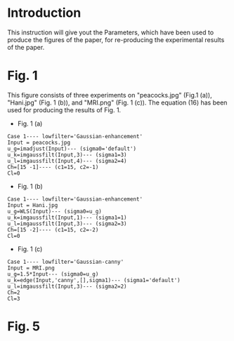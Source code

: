 # Introduction

This instruction will give yout the Parameters, which have been used to produce the figures of the paper, for re-producing the experimental results of the paper.

# Fig. 1
This figure consists of three experiments on "peacocks.jpg" (Fig.1 (a)), "Hani.jpg" (Fig. 1 (b)), and "MRI.png" (Fig. 1 (c)). The equation (16) has been used for producing the results of Fig. 1.
- Fig. 1 (a)
```
Case 1---- lowfilter='Gaussian-enhancement'
Input = peacocks.jpg
u_g=imadjust(Input)--- (sigma0='default')
u_k=imgaussfilt(Input,3)--- (sigma1=3)
u_l=imgaussfilt(Input,4)--- (sigma2=4)
Ch=[15 -1]---- (c1=15, c2=-1)
Cl=0
````
- Fig. 1 (b)
```
Case 1---- lowfilter='Gaussian-enhancement'
Input = Hani.jpg
u_g=WLS(Input)--- (sigma0=u_g)
u_k=imgaussfilt(Input,1)--- (sigma1=1)
u_l=imgaussfilt(Input,3)--- (sigma2=3)
Ch=[15 -2]---- (c1=15, c2=-2)
Cl=0
```
- Fig. 1 (c)
```
Case 1---- lowfilter='Gaussian-canny'
Input = MRI.png
u_g=1.5*Input--- (sigma0=u_g)
u_k=edge(Input,'canny',[],sigma1)--- (sigma1='default')
u_l=imgaussfilt(Input,3)--- (sigma2=2)
Ch=2
Cl=3
```

# Fig. 5
